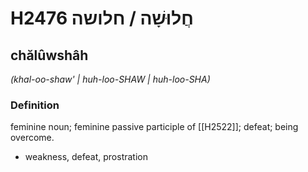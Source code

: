 # H2476 חֲלוּשָׁה / חלושה

## chălûwshâh

_(khal-oo-shaw' | huh-loo-SHAW | huh-loo-SHA)_

### Definition

feminine noun; feminine passive participle of [[H2522]]; defeat; being overcome.

- weakness, defeat, prostration
